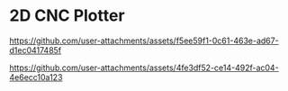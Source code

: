 # 2D CNC Plotter

https://github.com/user-attachments/assets/f5ee59f1-0c61-463e-ad67-d1ec0417485f

https://github.com/user-attachments/assets/4fe3df52-ce14-492f-ac04-4e6ecc10a123